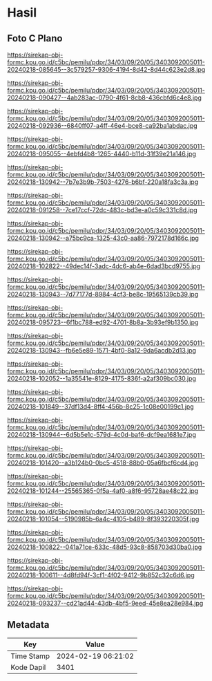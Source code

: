 # Hasil

## Foto C Plano

https://sirekap-obj-formc.kpu.go.id/c5bc/pemilu/pdpr/34/03/09/20/05/3403092005011-20240218-085645--3c579257-9306-4194-8d42-8d44c623e2d8.jpg

https://sirekap-obj-formc.kpu.go.id/c5bc/pemilu/pdpr/34/03/09/20/05/3403092005011-20240218-090427--4ab283ac-0790-4f61-8cb8-436cbfd6c4e8.jpg

https://sirekap-obj-formc.kpu.go.id/c5bc/pemilu/pdpr/34/03/09/20/05/3403092005011-20240218-092936--6840ff07-a4ff-46e4-bce8-ca92ba1abdac.jpg

https://sirekap-obj-formc.kpu.go.id/c5bc/pemilu/pdpr/34/03/09/20/05/3403092005011-20240218-095055--4ebfd4b8-1265-4440-b11d-31f39e21a146.jpg

https://sirekap-obj-formc.kpu.go.id/c5bc/pemilu/pdpr/34/03/09/20/05/3403092005011-20240218-130942--7b7e3b9b-7503-4276-b6bf-220a18fa3c3a.jpg

https://sirekap-obj-formc.kpu.go.id/c5bc/pemilu/pdpr/34/03/09/20/05/3403092005011-20240218-091258--7ce17ccf-72dc-483c-bd3e-a0c59c331c8d.jpg

https://sirekap-obj-formc.kpu.go.id/c5bc/pemilu/pdpr/34/03/09/20/05/3403092005011-20240218-130942--a75bc9ca-1325-43c0-aa86-7972178d166c.jpg

https://sirekap-obj-formc.kpu.go.id/c5bc/pemilu/pdpr/34/03/09/20/05/3403092005011-20240218-102822--49dec14f-3adc-4dc6-ab4e-6dad3bcd9755.jpg

https://sirekap-obj-formc.kpu.go.id/c5bc/pemilu/pdpr/34/03/09/20/05/3403092005011-20240218-130943--7d77177d-8984-4cf3-be8c-19565139cb39.jpg

https://sirekap-obj-formc.kpu.go.id/c5bc/pemilu/pdpr/34/03/09/20/05/3403092005011-20240218-095723--6f1bc788-ed92-4701-8b8a-3b93ef9b1350.jpg

https://sirekap-obj-formc.kpu.go.id/c5bc/pemilu/pdpr/34/03/09/20/05/3403092005011-20240218-130943--fb6e5e89-1571-4bf0-8a12-9da6acdb2d13.jpg

https://sirekap-obj-formc.kpu.go.id/c5bc/pemilu/pdpr/34/03/09/20/05/3403092005011-20240218-102052--1a35541e-8129-4175-836f-a2af309bc030.jpg

https://sirekap-obj-formc.kpu.go.id/c5bc/pemilu/pdpr/34/03/09/20/05/3403092005011-20240218-101849--37df13d4-8ff4-456b-8c25-1c08e00199c1.jpg

https://sirekap-obj-formc.kpu.go.id/c5bc/pemilu/pdpr/34/03/09/20/05/3403092005011-20240218-130944--6d5b5e1c-579d-4c0d-baf6-dcf9ea1681e7.jpg

https://sirekap-obj-formc.kpu.go.id/c5bc/pemilu/pdpr/34/03/09/20/05/3403092005011-20240218-101420--a3b124b0-0bc5-4518-88b0-05a6fbcf6cd4.jpg

https://sirekap-obj-formc.kpu.go.id/c5bc/pemilu/pdpr/34/03/09/20/05/3403092005011-20240218-101244--25565365-0f5a-4af0-a8f6-95728ae48c22.jpg

https://sirekap-obj-formc.kpu.go.id/c5bc/pemilu/pdpr/34/03/09/20/05/3403092005011-20240218-101054--5190985b-6a4c-4105-b489-8f393220305f.jpg

https://sirekap-obj-formc.kpu.go.id/c5bc/pemilu/pdpr/34/03/09/20/05/3403092005011-20240218-100822--041a71ce-633c-48d5-93c8-858703d30ba0.jpg

https://sirekap-obj-formc.kpu.go.id/c5bc/pemilu/pdpr/34/03/09/20/05/3403092005011-20240218-100611--4d8fd94f-3cf1-4f02-9412-9b852c32c6d6.jpg

https://sirekap-obj-formc.kpu.go.id/c5bc/pemilu/pdpr/34/03/09/20/05/3403092005011-20240218-093237--cd21ad44-43db-4bf5-9eed-45e8ea28e984.jpg


## Metadata

| Key        | Value               |
| ---------- | ------------------- |
| Time Stamp | 2024-02-19 06:21:02 |
| Kode Dapil | 3401                |



